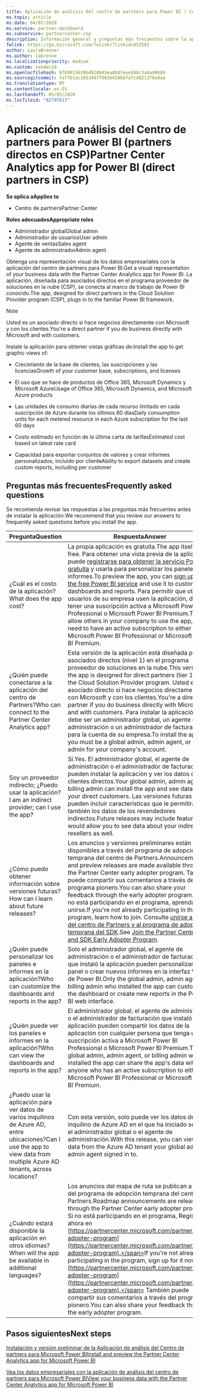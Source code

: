 ```yaml
---
title: Aplicación de análisis del centro de partners para Power BI | Centro de Partners
ms.topic: article
ms.date: 04/07/2020
ms.service: partner-dashboard
ms.subservice: partnercenter-csp
description: Información general y preguntas más frecuentes sobre la aplicación del centro de partners para Power BI.
fwlink: https://go.microsoft.com/fwlink/?linkid=852582
author: LauraBrenner
ms.author: labrenne
ms.localizationpriority: medium
ms.custom: seodec18
ms.openlocfilehash: 6f69015639bd928b03ea08d7eee848c3a6a90669
ms.sourcegitcommit: faf7b1ac1653497f963b428bbfafcd821378adaa
ms.translationtype: MT
ms.contentlocale: es-ES
ms.lasthandoff: 05/05/2020
ms.locfileid: "82797613"
---
```

# <a name="partner-center-analytics-app-for-power-bi-direct-partners-in-csp"></a><span data-ttu-id="b6dc6-103">Aplicación de análisis del Centro de partners para Power BI (partners directos en CSP)</span><span class="sxs-lookup"><span data-stu-id="b6dc6-103">Partner Center Analytics app for Power BI (direct partners in CSP)</span></span>

<span data-ttu-id="b6dc6-104">**Se aplica a**</span><span class="sxs-lookup"><span data-stu-id="b6dc6-104">**Applies to**</span></span>

- <span data-ttu-id="b6dc6-105">Centro de partners</span><span class="sxs-lookup"><span data-stu-id="b6dc6-105">Partner Center</span></span>

<span data-ttu-id="b6dc6-106">**Roles adecuados**</span><span class="sxs-lookup"><span data-stu-id="b6dc6-106">**Appropriate roles**</span></span>
-    <span data-ttu-id="b6dc6-107">Administrador global</span><span class="sxs-lookup"><span data-stu-id="b6dc6-107">Global admin</span></span>
-    <span data-ttu-id="b6dc6-108">Administrador de usuarios</span><span class="sxs-lookup"><span data-stu-id="b6dc6-108">User admin</span></span>
-    <span data-ttu-id="b6dc6-109">Agente de ventas</span><span class="sxs-lookup"><span data-stu-id="b6dc6-109">Sales agent</span></span>
-    <span data-ttu-id="b6dc6-110">Agente de administrador</span><span class="sxs-lookup"><span data-stu-id="b6dc6-110">Admin agent</span></span>

<span data-ttu-id="b6dc6-111">Obtenga una representación visual de los datos empresariales con la aplicación del centro de partners para Power BI.</span><span class="sxs-lookup"><span data-stu-id="b6dc6-111">Get a visual representation of your business data with the Partner Center Analytics app for Power BI.</span></span> <span data-ttu-id="b6dc6-112">La aplicación, diseñada para asociados directos en el programa proveedor de soluciones en la nube (CSP), se conecta al marco de trabajo de Power BI conocido.</span><span class="sxs-lookup"><span data-stu-id="b6dc6-112">The app, designed for direct partners in the Cloud Solution Provider program (CSP), plugs in to the familiar Power BI framework.</span></span> 

> [!NOTE]  
> <span data-ttu-id="b6dc6-113">Usted es un asociado directo si hace negocios directamente con Microsoft y con los clientes.</span><span class="sxs-lookup"><span data-stu-id="b6dc6-113">You're a direct partner if you do business directly with Microsoft and with customers.</span></span> 

<span data-ttu-id="b6dc6-114">Instale la aplicación para obtener vistas gráficas de:</span><span class="sxs-lookup"><span data-stu-id="b6dc6-114">Install the app to get graphic views of:</span></span> 

-    <span data-ttu-id="b6dc6-115">Crecimiento de la base de clientes, las suscripciones y las licencias</span><span class="sxs-lookup"><span data-stu-id="b6dc6-115">Growth of your customer base, subscriptions, and licenses</span></span>

-    <span data-ttu-id="b6dc6-116">El uso que se hace de productos de Office 365, Microsoft Dynamics y Microsoft Azure</span><span class="sxs-lookup"><span data-stu-id="b6dc6-116">Usage of Office 365, Microsoft Dynamics, and Microsoft Azure products</span></span>

-    <span data-ttu-id="b6dc6-117">Las unidades de consumo diarias de cada recurso limitado en cada suscripción de Azure durante los últimos 60 días</span><span class="sxs-lookup"><span data-stu-id="b6dc6-117">Daily consumption units for each metered resource in each Azure subscription for the last 60 days</span></span>

-    <span data-ttu-id="b6dc6-118">Costo estimado en función de la última carta de tarifas</span><span class="sxs-lookup"><span data-stu-id="b6dc6-118">Estimated cost based on latest rate card</span></span>

-    <span data-ttu-id="b6dc6-119">Capacidad para exportar conjuntos de valores y crear informes personalizados, incluido por cliente</span><span class="sxs-lookup"><span data-stu-id="b6dc6-119">Ability to export datasets and create custom reports, including per customer</span></span>

## <a name="frequently-asked-questions"></a><span data-ttu-id="b6dc6-120">Preguntas más frecuentes</span><span class="sxs-lookup"><span data-stu-id="b6dc6-120">Frequently asked questions</span></span>

<span data-ttu-id="b6dc6-121">Se recomienda revisar las respuestas a las preguntas más frecuentes antes de instalar la aplicación.</span><span class="sxs-lookup"><span data-stu-id="b6dc6-121">We recommend that you review our answers to frequently asked questions before you install the app.</span></span> 

| <span data-ttu-id="b6dc6-122">**Pregunta**</span><span class="sxs-lookup"><span data-stu-id="b6dc6-122">**Question**</span></span> | <span data-ttu-id="b6dc6-123">**Respuesta**</span><span class="sxs-lookup"><span data-stu-id="b6dc6-123">**Answer**</span></span> |
| --- | ---------- |
| <span data-ttu-id="b6dc6-124">¿Cuál es el costo de la aplicación?</span><span class="sxs-lookup"><span data-stu-id="b6dc6-124">What does the app cost?</span></span> | <span data-ttu-id="b6dc6-125">La propia aplicación es gratuita.</span><span class="sxs-lookup"><span data-stu-id="b6dc6-125">The app itself is free.</span></span> <span data-ttu-id="b6dc6-126">Para obtener una vista previa de la aplicación, puede [registrarse para obtener la servicio Power BI gratuita](https://go.microsoft.com/fwlink/p/?linkid=845347) y usarla para personalizar los paneles y los informes.</span><span class="sxs-lookup"><span data-stu-id="b6dc6-126">To preview the app, you can [sign up for the free Power BI service](https://go.microsoft.com/fwlink/p/?linkid=845347) and use it to customize dashboards and reports.</span></span> <span data-ttu-id="b6dc6-127">Para permitir que otros usuarios de su empresa usen la aplicación, debe tener una suscripción activa a Microsoft Power BI Professional o Microsoft Power BI Premium.</span><span class="sxs-lookup"><span data-stu-id="b6dc6-127">To allow others in your company to use the app, you need to have an active subscription to either Microsoft Power BI Professional or Microsoft Power BI Premium.</span></span> |
| <span data-ttu-id="b6dc6-128">¿Quién puede conectarse a la aplicación del centro de Partners?</span><span class="sxs-lookup"><span data-stu-id="b6dc6-128">Who can connect to the Partner Center Analytics app?</span></span> | <span data-ttu-id="b6dc6-129">Esta versión de la aplicación está diseñada para asociados directos (nivel 1) en el programa proveedor de soluciones en la nube.</span><span class="sxs-lookup"><span data-stu-id="b6dc6-129">This version of the app is designed for direct partners (tier 1) in the Cloud Solution Provider program.</span></span> <span data-ttu-id="b6dc6-130">Usted es un asociado directo si hace negocios directamente con Microsoft y con los clientes.</span><span class="sxs-lookup"><span data-stu-id="b6dc6-130">You're a direct partner if you do business directly with Microsoft and with customers.</span></span> <span data-ttu-id="b6dc6-131">Para instalar la aplicación, debe ser un administrador global, un agente de administración o un administrador de facturación para la cuenta de su empresa.</span><span class="sxs-lookup"><span data-stu-id="b6dc6-131">To install the app, you must be a global admin, admin agent, or billing admin for your company's account.</span></span> |
| <span data-ttu-id="b6dc6-132">Soy un proveedor indirecto; ¿Puedo usar la aplicación?</span><span class="sxs-lookup"><span data-stu-id="b6dc6-132">I am an indirect provider; can I use the app?</span></span> | <span data-ttu-id="b6dc6-133">Sí.</span><span class="sxs-lookup"><span data-stu-id="b6dc6-133">Yes.</span></span> <span data-ttu-id="b6dc6-134">El administrador global, el agente de administración o el administrador de facturación pueden instalar la aplicación y ver los datos de los clientes directos.</span><span class="sxs-lookup"><span data-stu-id="b6dc6-134">Your global admin, admin agent, or billing admin can install the app and see data about your direct customers.</span></span> <span data-ttu-id="b6dc6-135">Las versiones futuras pueden incluir características que le permitirán ver también los datos de los revendedores indirectos.</span><span class="sxs-lookup"><span data-stu-id="b6dc6-135">Future releases may include features that would allow you to see data about your indirect resellers as well.</span></span> |
| <span data-ttu-id="b6dc6-136">¿Cómo puedo obtener información sobre versiones futuras?</span><span class="sxs-lookup"><span data-stu-id="b6dc6-136">How can I learn about future releases?</span></span> | <span data-ttu-id="b6dc6-137">Los anuncios y versiones preliminares están disponibles a través del programa de adopción temprana del centro de Partners.</span><span class="sxs-lookup"><span data-stu-id="b6dc6-137">Announcements and preview releases are made available through the Partner Center early adopter program.</span></span> <span data-ttu-id="b6dc6-138">También puede compartir sus comentarios a través del programa pionero.</span><span class="sxs-lookup"><span data-stu-id="b6dc6-138">You can also share your feedback through the early adopter program.</span></span> <span data-ttu-id="b6dc6-139">Si aún no está participando en el programa, aprenda a unirse.</span><span class="sxs-lookup"><span data-stu-id="b6dc6-139">If you're not already participating in the program, learn how to join.</span></span> <span data-ttu-id="b6dc6-140">Consulte [unirse a la API del centro de Partners y al programa de adopción temprana del SDK](https://docs.microsoft.com/partner-center/develop/early-adopter-program).</span><span class="sxs-lookup"><span data-stu-id="b6dc6-140">See [Join the Partner Center API and SDK Early Adopter Program](https://docs.microsoft.com/partner-center/develop/early-adopter-program).</span></span>  |
| <span data-ttu-id="b6dc6-141">¿Quién puede personalizar los paneles e informes en la aplicación?</span><span class="sxs-lookup"><span data-stu-id="b6dc6-141">Who can customize the dashboards and reports in the app?</span></span> | <span data-ttu-id="b6dc6-142">Solo el administrador global, el agente de administración o el administrador de facturación que instaló la aplicación pueden personalizar el panel o crear nuevos informes en la interfaz Web de Power BI.</span><span class="sxs-lookup"><span data-stu-id="b6dc6-142">Only the global admin, admin agent, or billing admin who installed the app can customize the dashboard or create new reports in the Power BI web interface.</span></span> |
| <span data-ttu-id="b6dc6-143">¿Quién puede ver los paneles e informes en la aplicación?</span><span class="sxs-lookup"><span data-stu-id="b6dc6-143">Who can view the dashboards and reports in the app?</span></span> | <span data-ttu-id="b6dc6-144">El administrador global, el agente de administración o el administrador de facturación que instaló la aplicación pueden compartir los datos de la aplicación con cualquier persona que tenga una suscripción activa a Microsoft Power BI Professional o Microsoft Power BI Premium.</span><span class="sxs-lookup"><span data-stu-id="b6dc6-144">The global admin, admin agent, or billing admin who installed the app can share the app's data with anyone who has an active subscription to either Microsoft Power BI Professional or Microsoft Power BI Premium.</span></span> |
| <span data-ttu-id="b6dc6-145">¿Puedo usar la aplicación para ver datos de varios inquilinos de Azure AD, entre ubicaciones?</span><span class="sxs-lookup"><span data-stu-id="b6dc6-145">Can I use the app to view data from multiple Azure AD tenants, across locations?</span></span> | <span data-ttu-id="b6dc6-146">Con esta versión, solo puede ver los datos del inquilino de Azure AD en el que ha iniciado sesión el administrador global o el agente de administración.</span><span class="sxs-lookup"><span data-stu-id="b6dc6-146">With this release, you can view only data from the Azure AD tenant your global admin or admin agent signed in to.</span></span> | 
| <span data-ttu-id="b6dc6-147">¿Cuándo estará disponible la aplicación en otros idiomas?</span><span class="sxs-lookup"><span data-stu-id="b6dc6-147">When will the app be available in additional languages?</span></span> | <span data-ttu-id="b6dc6-148">Los anuncios del mapa de ruta se publican a través del programa de adopción temprana del centro de Partners.</span><span class="sxs-lookup"><span data-stu-id="b6dc6-148">Roadmap announcements are released through the Partner Center early adopter program.</span></span> <span data-ttu-id="b6dc6-149">Si no está participando en el programa, Regístrese ahora en [https://partnercenter.microsoft.com/partner/early-adopter-program](https://partnercenter.microsoft.com/partner/early-adopter-program).</span><span class="sxs-lookup"><span data-stu-id="b6dc6-149">If you're not already participating in the program, sign up for it now at [https://partnercenter.microsoft.com/partner/early-adopter-program](https://partnercenter.microsoft.com/partner/early-adopter-program).</span></span> <span data-ttu-id="b6dc6-150">También puede compartir sus comentarios a través del programa pionero.</span><span class="sxs-lookup"><span data-stu-id="b6dc6-150">You can also share your feedback through the early adopter program.</span></span> | 



## <a name="next-steps"></a><span data-ttu-id="b6dc6-151">Pasos siguientes</span><span class="sxs-lookup"><span data-stu-id="b6dc6-151">Next steps</span></span>

[<span data-ttu-id="b6dc6-152">Instalación y versión preliminar de la Aplicación de análisis del Centro de partners para Microsoft Power BI</span><span class="sxs-lookup"><span data-stu-id="b6dc6-152">Install and preview the Partner Center Analytics app for Microsoft Power BI</span></span>](power-bi-app-for-direct-partners-install.md)

[<span data-ttu-id="b6dc6-153">Vea los datos empresariales con la aplicación de análisis del centro de partners para Microsoft Power BI</span><span class="sxs-lookup"><span data-stu-id="b6dc6-153">View your business data with the Partner Center Analytics app for Microsoft Power BI</span></span>](power-bi-app-for-direct-partners-use.md)
